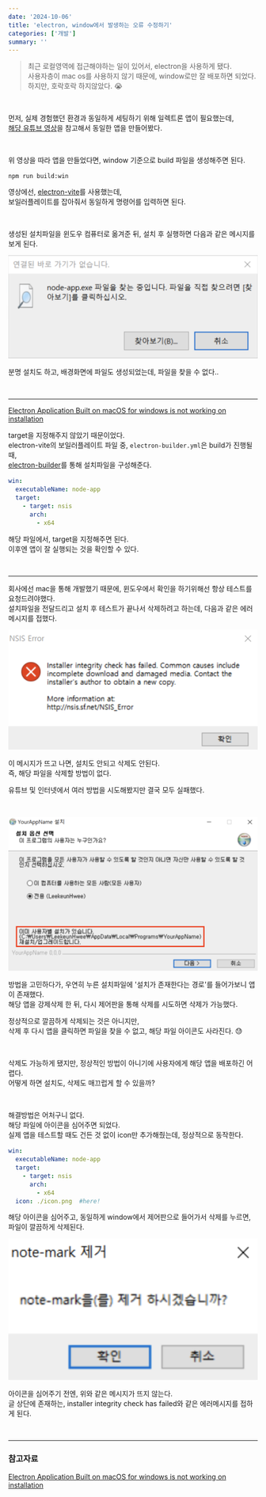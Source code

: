 ```yaml
---
date: '2024-10-06'
title: 'electron, window에서 발생하는 오류 수정하기'
categories: ['개발']
summary: ''
---
```


> 최근 로컬영역에 접근해야하는 일이 있어서, electron을 사용하게 됐다.  
> 사용자층이 mac os를 사용하지 않기 때문에, window로만 잘 배포하면 되었다.  
> 하지만, 호락호락 하지않았다. 😭

<br/>

먼저, 실제 경험했던 환경과 동일하게 세팅하기 위해 일렉트론 앱이 필요했는데,  
[해당 유튜브 영상](https://youtu.be/t8ane4BDyC8?si=pW_uUZ2474b7rFk7)을 참고해서 동일한 앱을 만들어봤다.

<br/>

위 영상을 따라 앱을 만들었다면, window 기준으로 build 파일을 생성해주면 된다.

```
npm run build:win
```

영상에선, [electron-vite](https://electron-vite.org/)를 사용했는데,  
보일러플레이트를 잡아줘서 동일하게 명령어를 입력하면 된다.

<br/>

생성된 설치파일을 윈도우 컴퓨터로 옮겨준 뒤, 설치 후 실행하면 다음과 같은 메시지를 보게 된다.

![](./not-found-app.png)

분명 설치도 하고, 배경화면에 파일도 생성되었는데, 파일을 찾을 수 없다..

<br/>

---

[Electron Application Built on macOS for windows is not working on installation](https://stackoverflow.com/questions/74060787/electron-application-built-on-macos-for-windows-is-not-working-on-installation)

target을 지정해주지 않았기 때문이었다.  
electron-vite의 보일러플레이트 파일 중, `electron-builder.yml`은 build가 진행될 때,  
[electron-builder](https://www.electron.build/index.html)를 통해 설치파일을 구성해준다.

```YAML
win:
  executableName: node-app
  target:
    - target: nsis
      arch:
        - x64
```

해당 파일에서, target을 지정해주면 된다.  
이후엔 앱이 잘 실행되는 것을 확인할 수 있다.

<br/>

---

회사에선 mac을 통해 개발했기 때문에, 윈도우에서 확인을 하기위해선 항상 테스트를 요청드려야했다.  
설치파일을 전달드리고 설치 후 테스트가 끝나서 삭제하려고 하는데, 다음과 같은 에러메시지를 접했다.

![](./installer-integrity.png)

이 메시지가 뜨고 나면, 설치도 안되고 삭제도 안된다.  
즉, 해당 파일을 삭제할 방법이 없다.

유튜브 및 인터넷에서 여러 방법을 시도해봤지만 결국 모두 실패했다.

<br/>

![](./duplicate-path.png)

방법을 고민하다가, 우연히 누른 설치파일에 '설치가 존재한다는 경로'를 들어가보니 앱이 존재했다.  
해당 앱을 강제삭제 한 뒤, 다시 제어판을 통해 삭제를 시도하면 삭제가 가능했다.

정상적으로 깔끔하게 삭제되는 것은 아니지만,  
삭제 후 다시 앱을 클릭하면 파일을 찾을 수 없고, 해당 파일 아이콘도 사라진다. 😓

<br/>

삭제도 가능하게 됐지만, 정상적인 방법이 아니기에 사용자에게 해당 앱을 배포하긴 어렵다.  
어떻게 하면 설치도, 삭제도 매끄럽게 할 수 있을까?

<br/>

해결방법은 어처구니 없다.  
해당 파일에 아이콘을 심어주면 되었다.  
실제 앱을 테스트할 때도 건든 것 없이 icon만 추가해줬는데, 정상적으로 동작한다.

```YAML
win:
  executableName: node-app
  target:
    - target: nsis
      arch:
        - x64
  icon: ./icon.png  #here!
```

해당 아이콘을 심어주고, 동일하게 window에서 제어판으로 들어가서 삭제를 누르면, 파일이 깔끔하게 삭제된다.

![](./alert-msg.png)

아이콘을 심어주기 전엔, 위와 같은 메시지가 뜨지 않는다.  
글 상단에 존재하는, installer integrity check has failed와 같은 에러메시지를 접하게 된다.

<br/>

---

### 참고자료

[Electron Application Built on macOS for windows is not working on installation](https://stackoverflow.com/questions/74060787/electron-application-built-on-macos-for-windows-is-not-working-on-installation)
